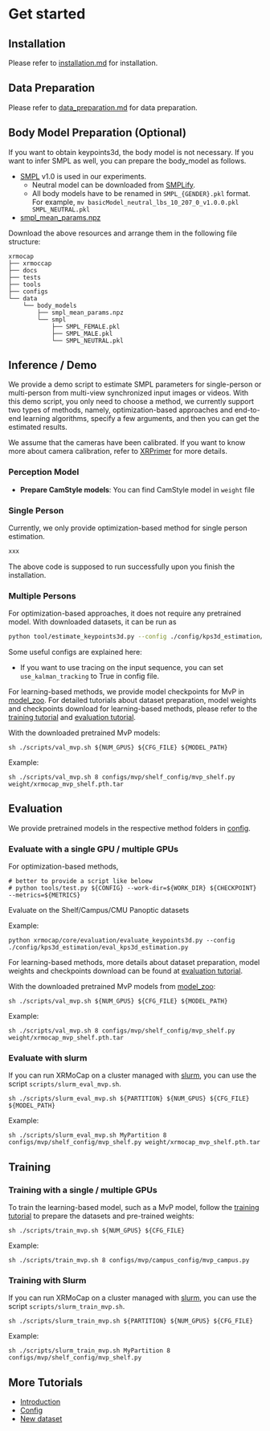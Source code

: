 # Get started

## Installation

Please refer to [installation.md](./installation.md) for installation.

## Data Preparation

Please refer to [data_preparation.md](./dataset_preparation.md) for data preparation.

## Body Model Preparation (Optional)

If you want to obtain keypoints3d, the body model is not necessary.
If you want to infer SMPL as well, you can prepare the body_model as follows.

- [SMPL](https://smpl.is.tue.mpg.de/) v1.0 is used in our experiments.
  - Neutral model can be downloaded from [SMPLify](https://smplify.is.tue.mpg.de/).
  - All body models have to be renamed in `SMPL_{GENDER}.pkl` format. <br/>
    For example, `mv basicModel_neutral_lbs_10_207_0_v1.0.0.pkl SMPL_NEUTRAL.pkl`
- [smpl_mean_params.npz](https://openmmlab-share.oss-cn-hangzhou.aliyuncs.com/mmhuman3d/models/smpl_mean_params.npz?versionId=CAEQHhiBgICN6M3V6xciIDU1MzUzNjZjZGNiOTQ3OWJiZTJmNThiZmY4NmMxMTM4)

Download the above resources and arrange them in the following file structure:

```text
xrmocap
├── xrmoccap
├── docs
├── tests
├── tools
├── configs
└── data
    └── body_models
        ├── smpl_mean_params.npz
        └── smpl
            ├── SMPL_FEMALE.pkl
            ├── SMPL_MALE.pkl
            └── SMPL_NEUTRAL.pkl
```

## Inference / Demo

We provide a demo script to estimate SMPL parameters for single-person or multi-person from multi-view synchronized input images or videos. With this demo script, you only need to choose a method, we currently support two types of methods, namely, optimization-based approaches and end-to-end learning algorithms, specify a few arguments, and then you can get the estimated results.

We assume that the cameras have been calibrated. If you want to know more about camera calibration, refer to [XRPrimer]() for more details.

### Perception Model

 -  **Prepare CamStyle models**:
You can find CamStyle model in `weight` file

### Single Person

Currently, we only provide optimization-based method for single person estimation.

```bash
xxx
```

The above code is supposed to run successfully upon you finish the installation.

### Multiple Persons

For optimization-based approaches, it does not require any pretrained model. With downloaded datasets, it can be run as

```bash
python tool/estimate_keypoints3d.py --config ./config/kps3d_estimation/shelf_config/estimate_kps3d.py
```

Some useful configs are explained here:

 - If you want to use tracing on the input sequence, you can set `use_kalman_tracking` to True in config file.

For learning-based methods, we provide model checkpoints for MvP in [model_zoo](./benchmark.md). For detailed tutorials about dataset preparation, model weights and checkpoints download for learning-based methods, please refer to the [training tutorial](./tool/train_model.md) and [evaluation tutorial](./tool/val_model.md).

With the downloaded pretrained MvP models:

```shell
sh ./scripts/val_mvp.sh ${NUM_GPUS} ${CFG_FILE} ${MODEL_PATH}
```

Example:
```shell
sh ./scripts/val_mvp.sh 8 configs/mvp/shelf_config/mvp_shelf.py weight/xrmocap_mvp_shelf.pth.tar
```


## Evaluation

We provide pretrained models in the respective method folders in [config](config).

### Evaluate with a single GPU / multiple GPUs

For optimization-based methods,

```shell
# better to provide a script like beloew
# python tools/test.py ${CONFIG} --work-dir=${WORK_DIR} ${CHECKPOINT} --metrics=${METRICS}
```

Evaluate on the Shelf/Campus/CMU Panoptic datasets

Example:
```shell
python xrmocap/core/evaluation/evaluate_keypoints3d.py --config ./config/kps3d_estimation/eval_kps3d_estimation.py
```

For learning-based methods, more details about dataset preparation, model weights and checkpoints download can be found at [evaluation tutorial](./tool/val_model.md).

With the downloaded pretrained MvP models from [model_zoo](./benchmark.md):

```shell
sh ./scripts/val_mvp.sh ${NUM_GPUS} ${CFG_FILE} ${MODEL_PATH}
```

Example:
```shell
sh ./scripts/val_mvp.sh 8 configs/mvp/shelf_config/mvp_shelf.py weight/xrmocap_mvp_shelf.pth.tar
```


### Evaluate with slurm

If you can run XRMoCap on a cluster managed with [slurm](https://slurm.schedmd.com/), you can use the script `scripts/slurm_eval_mvp.sh`.

```shell
sh ./scripts/slurm_eval_mvp.sh ${PARTITION} ${NUM_GPUS} ${CFG_FILE} ${MODEL_PATH}
```
Example:
```shell
sh ./scripts/slurm_eval_mvp.sh MyPartition 8 configs/mvp/shelf_config/mvp_shelf.py weight/xrmocap_mvp_shelf.pth.tar
```


## Training

### Training with a single / multiple GPUs

To train the learning-based model, such as a MvP model, follow the [training tutorial](./tool/train_model.md) to prepare the datasets and pre-trained weights:

```
sh ./scripts/train_mvp.sh ${NUM_GPUS} ${CFG_FILE}
```
Example:

```
sh ./scripts/train_mvp.sh 8 configs/mvp/campus_config/mvp_campus.py
```

### Training with Slurm

If you can run XRMoCap on a cluster managed with [slurm](https://slurm.schedmd.com/), you can use the script `scripts/slurm_train_mvp.sh`.

```shell
sh ./scripts/slurm_train_mvp.sh ${PARTITION} ${NUM_GPUS} ${CFG_FILE}
```
Example:
```shell
sh ./scripts/slurm_train_mvp.sh MyPartition 8 configs/mvp/shelf_config/mvp_shelf.py
```


## More Tutorials

- [Introduction](./tutorials/introduction.md)
- [Config](./tutorials/config.md)
- [New dataset](./tutorials/new_dataset.md)
